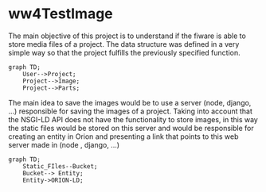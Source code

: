 # ww4TestImage
The main objective of this project is to understand if the fiware is able to store media files of a project.
The data structure was defined in a very simple way so that the project fulfills the previously specified function.
```mermaid
graph TD;
    User-->Project;
    Project-->Image;
    Project-->Parts;
```

The main idea to save the images would be to use a server (node, django, ...) responsible for saving the images of a project. 
Taking into account that the NSGI-LD API does not have the functionality to store images, in this way the static files would be stored on this server and would be responsible for creating an entity in Orion and presenting a link that points to this web server made in (node , django, ...)

```mermaid
graph TD;
    Static_FIles--Bucket;
    Bucket--> Entity;
    Entity->ORION-LD;
```
